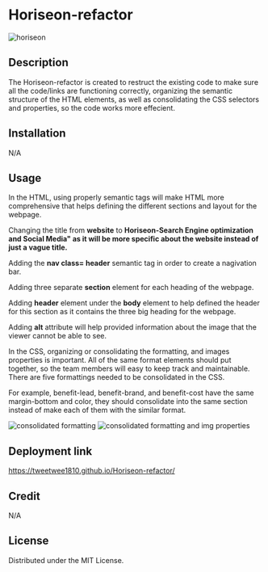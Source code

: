 # Horiseon-refactor
![horiseon](https://user-images.githubusercontent.com/110440453/185319905-a66a52b1-d017-4c17-aaa7-4bd68a64252e.PNG)


## Description 

The Horiseon-refactor is created to restruct the existing code to make sure all the code/links are functioning correctly, organizing the semantic structure of the HTML elements, as well as consolidating the CSS selectors and properties, so the code works more effecient.

## Installation 
N/A

## Usage 

In the HTML, using properly semantic tags will make HTML more comprehensive that helps defining the different sections and layout for the webpage. 

Changing the title from **website** to **Horiseon-Search Engine optimization and Social Media" as it will be more specific about the website instead of just a vague title.**

Adding the **nav class= header** semantic tag in order to create a nagivation bar. 

Adding three separate **section** element for each heading of the webpage. 

Adding **header** element under the **body** element to help defined the header for this section as it contains the three big heading for the webpage. 

Adding **alt** attribute will help provided information about the image that the viewer cannot be able to see. 

In the CSS, organizing or consolidating the formatting, and images properties is important. All of the same format elements should put together, so the team members will easy to keep track and maintainable. 
There are five formattings needed to be consolidated in the CSS. 

For example, benefit-lead, benefit-brand, and benefit-cost have the same margin-bottom and color, they should consolidate into the same section instead of make each of them with the similar format.

![consolidated formatting](https://user-images.githubusercontent.com/110440453/185523005-f060843d-6b6b-4571-814a-44aaf672978b.PNG)
![consolidated formatting and img properties](https://user-images.githubusercontent.com/110440453/185523147-e666402e-92c3-48d9-ac84-8bb76fbc6f6a.PNG)



## Deployment link
https://tweetwee1810.github.io/Horiseon-refactor/
## Credit
N/A

## License
 
 Distributed under the MIT License. 


